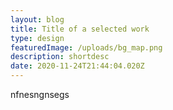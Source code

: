 ```yaml
---
layout: blog
title: Title of a selected work
type: design
featuredImage: /uploads/bg_map.png
description: shortdesc
date: 2020-11-24T21:44:04.020Z
---
```

nfnesngnsegs